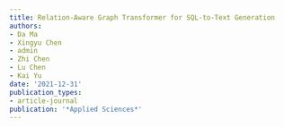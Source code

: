 ```yaml
---
title: Relation-Aware Graph Transformer for SQL-to-Text Generation
authors:
- Da Ma
- Xingyu Chen
- admin
- Zhi Chen
- Lu Chen
- Kai Yu
date: '2021-12-31'
publication_types:
- article-journal
publication: '*Applied Sciences*'
---
```

